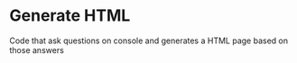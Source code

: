 # Generate HTML
Code that ask questions on console and generates a HTML page based on those answers
